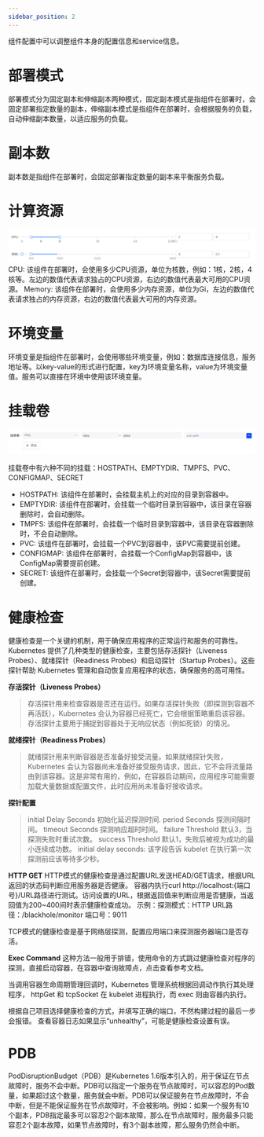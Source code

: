 ```yaml
---
sidebar_position: 2
---
```

组件配置中可以调整组件本身的配置信息和service信息。

# 部署模式
部署模式分为固定副本和伸缩副本两种模式，固定副本模式是指组件在部署时，会固定部署指定数量的副本，伸缩副本模式是指组件在部署时，会根据服务的负载，自动伸缩副本数量，以适应服务的负载。

# 副本数
副本数是指组件在部署时，会固定部署指定数量的副本来平衡服务负载。

# 计算资源
![alt text](image.png)
CPU: 该组件在部署时，会使用多少CPU资源，单位为核数，例如：1核，2核，4核等。左边的数值代表请求独占的CPU资源，右边的数值代表最大可用的CPU资源。
Memory: 该组件在部署时，会使用多少内存资源，单位为Gi，左边的数值代表请求独占的内存资源，右边的数值代表最大可用的内存资源。

# 环境变量
环境变量是指组件在部署时，会使用哪些环境变量，例如：数据库连接信息，服务地址等。以key-value的形式进行配置，key为环境变量名称，value为环境变量值。服务可以直接在环境中使用该环境变量。

# 挂载卷
![alt text](image-1.png)

挂载卷中有六种不同的挂载：HOSTPATH、EMPTYDIR、TMPFS、PVC、CONFIGMAP、SECRET
* HOSTPATH: 该组件在部署时，会挂载主机上的对应的目录到容器中。
* EMPTYDIR: 该组件在部署时，会挂载一个临时目录到容器中，该目录在容器删除时，会自动删除。
* TMPFS: 该组件在部署时，会挂载一个临时目录到容器中，该目录在容器删除时，不会自动删除。
* PVC: 该组件在部署时，会挂载一个PVC到容器中，该PVC需要提前创建。
* CONFIGMAP: 该组件在部署时，会挂载一个ConfigMap到容器中，该ConfigMap需要提前创建。
* SECRET: 该组件在部署时，会挂载一个Secret到容器中，该Secret需要提前创建。

# 健康检查

健康检查是一个关键的机制，用于确保应用程序的正常运行和服务的可靠性。Kubernetes 提供了几种类型的健康检查，主要包括存活探针（Liveness Probes）、就绪探针（Readiness Probes）和启动探针（Startup Probes）。这些探针帮助 Kubernetes 管理和自动恢复应用程序的状态，确保服务的高可用性。

**存活探针（Liveness Probes）**
> 存活探针用来检查容器是否还在运行。如果存活探针失败（即探测到容器不再活跃），Kubernetes 会认为容器已经死亡，它会根据策略重启该容器。存活探针主要用于捕捉到容器处于无响应状态（例如死锁）的情况。
>
**就绪探针（Readiness Probes）**
> 就绪探针用来判断容器是否准备好接受流量。如果就绪探针失败，Kubernetes 会认为容器尚未准备好接受服务请求，因此，它不会将流量路由到该容器。这是非常有用的，例如，在容器启动期间，应用程序可能需要加载大量数据或配置文件，此时应用尚未准备好接收请求。
>
**探针配置**
> initial Delay Seconds 初始化延迟探测时间.
> period Seconds 探测间隔时间。
> timeout Seconds 探测响应超时时间。
> failure Threshold 默认3，当探测失败时重试次数。
> success Threshold 默认1，失败后被视为成功的最小连续成功数。
> initial delay seconds: 该字段告诉 kubelet 在执行第一次探测前应该等待多少秒。

**HTTP GET**
HTTP模式的健康检查是通过配置URL发送HEAD/GET请求，根据URL返回的状态码判断应用服务器是否健康。
容器内执行curl http://localhost:{端口号}/URL路径进行测试。访问设置的URL，根据返回值来判断应用是否健康，当返回值为200~400间时表示健康检查成功。
示例：探测模式：HTTP URL路径：/blackhole/monitor 端口号：9011

TCP模式的健康检查是基于网络层探测，配置应用端口来探测服务器端口是否存活。

**Exec Command**
这种方法一般用于排错，使用命令的方式跳过健康检查对程序的探测，直接启动容器，在容器中查询故障点，点击查看参考文档。

当调用容器生命周期管理回调时，Kubernetes 管理系统根据回调动作执行其处理程序， httpGet 和 tcpSocket 在 kubelet 进程执行，而 exec 则由容器内执行。

根据自己项目选择健康检查的方式，并填写正确的端口，不然构建过程的最后一步会报错。
查看容器日志如果显示“unhealthy”，可能是健康检查设置有误。

# PDB
PodDisruptionBudget（PDB）是Kubernetes 1.6版本引入的，用于保证在节点故障时，服务不会中断。PDB可以指定一个服务在节点故障时，可以容忍的Pod数量，如果超过这个数量，服务就会中断。PDB可以保证服务在节点故障时，不会中断，但是不能保证服务在节点故障时，不会被影响。例如：如果一个服务有10个副本，PDB指定最多可以容忍2个副本故障，那么在节点故障时，服务最多只能容忍2个副本故障，如果节点故障时，有3个副本故障，那么服务仍然会中断。